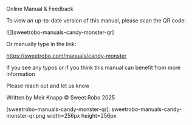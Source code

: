 Online Manual & Feedback


To view an up-to-date version of this manual, please scan the QR code:

![][sweetrobo-manuals-candy-monster-qr]

Or manually type in the link:

<https://sweetrobo.com/manuals/candy-monster>

If you see any typos or if you think this manual can benefit from more information

Please reach out and let us know



Written by Meir Knapp © Sweet Robo 2025

[sweetrobo-manuals-candy-monster-qr]: sweetrobo-manuals-candy-monster-qr.png width=256px height=256px